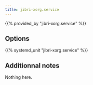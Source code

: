 ```yaml
---
title: jibri-xorg.service
---
```


{{% provided_by "jibri-xorg.service" %}}

## Options

{{% systemd_unit "jibri-xorg.service" %}}

## Additionnal notes

Nothing here.